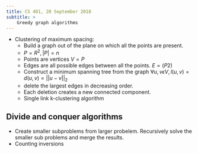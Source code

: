 ```yaml
---
title: CS 401, 20 September 2018
subtitle: >
    Greedy graph algorithms
---
```


* Clustering of maximum spacing:
    * Build a graph out of the plane on which all the points are present.
    * $P = R^2, |P| = n$
    * Points are vertices $V = P$
    * Edges are all possible edges between all the points. $E = (P 2)$
    * Construct a minimum spanning tree from the graph $\forall u, v \epsilon V, l(u, v) = d(u, v) = ||u - v||_2$
    * delete the largest edges in decreasing order.
    * Each deletion creates a new connected component.
    * Single link k-clustering algorithm

## Divide and conquer algorithms

* Create smaller subproblems from larger probelem. Recursively solve the smaller sub problems and merge the results.
* Counting inversions

